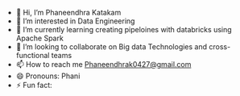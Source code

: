 - 👋 Hi, I’m Phaneendhra Katakam
- 👀 I’m interested in Data Engineering
- 🌱 I’m currently learning creating pipeloines with databricks using Apache Spark
- 💞️ I’m looking to collaborate on Big data Technologies and cross-functional teams
- 📫 How to reach me Phaneendhrak0427@gmail.com 
- 😄 Pronouns: Phani
- ⚡ Fun fact: 

<!---
Phani-kp/Phani-kp is a ✨ special ✨ repository because its `README.md` (this file) appears on your GitHub profile.
You can click the Preview link to take a look at your changes.
--->
